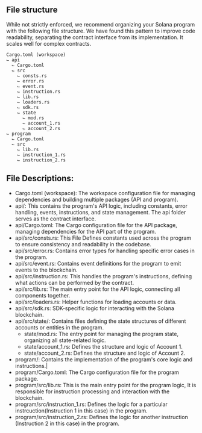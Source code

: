 ## File structure

While not strictly enforced, we recommend organizing your Solana program with the following file structure. We have found this pattern to improve code readability, separating the contract interface from its implementation. It scales well for complex contracts.

```
Cargo.toml (workspace)
⌙ api
  ⌙ Cargo.toml
  ⌙ src
    ⌙ consts.rs
    ⌙ error.rs
    ⌙ event.rs
    ⌙ instruction.rs
    ⌙ lib.rs
    ⌙ loaders.rs
    ⌙ sdk.rs
    ⌙ state
      ⌙ mod.rs
      ⌙ account_1.rs
      ⌙ account_2.rs
⌙ program
  ⌙ Cargo.toml
  ⌙ src
    ⌙ lib.rs
    ⌙ instruction_1.rs
    ⌙ instruction_2.rs
```

## File Descriptions:
- Cargo.toml (workspace): The workspace configuration file for managing dependencies and building multiple packages (API and program).
- api/: This contains the program's API logic, including constants, error handling, events, instructions, and state management. The api folder serves as the contract interface.
- api/Cargo.toml: The Cargo configuration file for the API package, managing dependencies for the API part of the program.
- api/src/consts.rs: This File Defines constants used across the program to ensure consistency and readability in the codebase.
- api/src/error.rs: Contains error types for handling specific error cases in the program.
- api/src/event.rs: Contains event definitions for the program to emit events to the blockchain.
- api/src/instruction.rs: This handles the program's instructions, defining what actions can be performed by the contract.
- api/src/lib.rs: The main entry point for the API logic, connecting all components together.
- api/src/loaders.rs: Helper functions for loading accounts or data.
- api/src/sdk.rs: SDK-specific logic for interacting with the Solana blockchain.
- api/src/state/: Contains files defining the state structures of different accounts or entities in the program.
  - state/mod.rs: The entry point for managing the program state, organizing all state-related logic.
  - state/account_1.rs: Defines the structure and logic of Account 1.
  - state/account_2.rs: Defines the structure and logic of Account 2.
- program/: Contains the implementation of the program's core logic and instructions.|
- program/Cargo.toml: The Cargo configuration file for the program package.
- program/src/lib.rs: This is the main entry point for the program logic, It is responsible for instruction processing and interaction with the blockchain.
- program/src/instruction_1.rs: Defines the logic for a particular instrcuction(Instruction 1 in this case) in the program.
- program/src/instruction_2.rs: Defines the logic for another instruction (Instruction 2 in this case) in the program.
